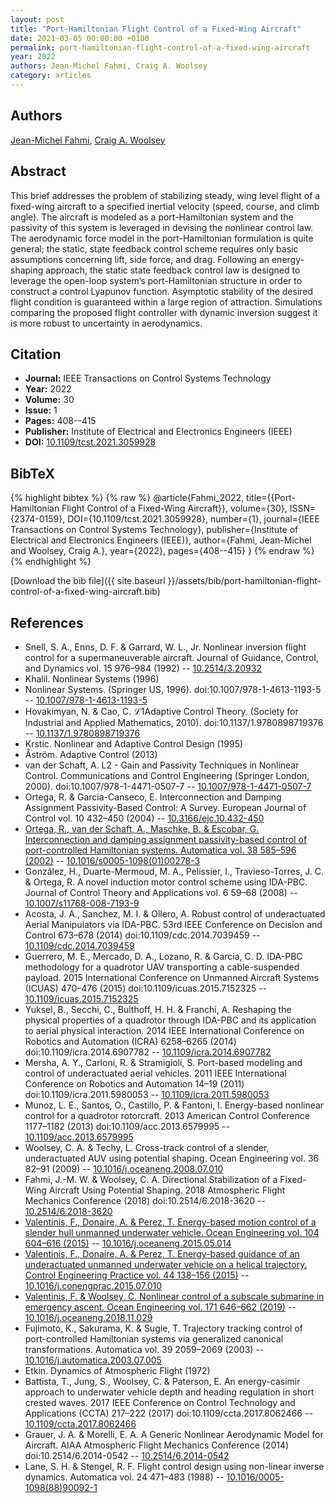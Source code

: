 ```yaml
---
layout: post
title: "Port-Hamiltonian Flight Control of a Fixed-Wing Aircraft"
date: 2021-03-05 00:00:00 +0100
permalink: port-hamiltonian-flight-control-of-a-fixed-wing-aircraft
year: 2022
authors: Jean-Michel Fahmi, Craig A. Woolsey
category: articles
---
```

 
## Authors
[Jean-Michel Fahmi](authors/jean-michel-w-fahmi), [Craig A. Woolsey](authors/craig-a-woolsey)
 
## Abstract
This brief addresses the problem of stabilizing steady, wing level flight of a fixed-wing aircraft to a specified inertial velocity (speed, course, and climb angle). The aircraft is modeled as a port-Hamiltonian system and the passivity of this system is leveraged in devising the nonlinear control law. The aerodynamic force model in the port-Hamiltonian formulation is quite general; the static, state feedback control scheme requires only basic assumptions concerning lift, side force, and drag. Following an energy-shaping approach, the static state feedback control law is designed to leverage the open-loop system’s port-Hamiltonian structure in order to construct a control Lyapunov function. Asymptotic stability of the desired flight condition is guaranteed within a large region of attraction. Simulations comparing the proposed flight controller with dynamic inversion suggest it is more robust to uncertainty in aerodynamics.
 
## Citation
- **Journal:** IEEE Transactions on Control Systems Technology
- **Year:** 2022
- **Volume:** 30
- **Issue:** 1
- **Pages:** 408--415
- **Publisher:** Institute of Electrical and Electronics Engineers (IEEE)
- **DOI:** [10.1109/tcst.2021.3059928](https://doi.org/10.1109/tcst.2021.3059928)
 
## BibTeX
{% highlight bibtex %}
{% raw %}
@article{Fahmi_2022,
  title={{Port-Hamiltonian Flight Control of a Fixed-Wing Aircraft}},
  volume={30},
  ISSN={2374-0159},
  DOI={10.1109/tcst.2021.3059928},
  number={1},
  journal={IEEE Transactions on Control Systems Technology},
  publisher={Institute of Electrical and Electronics Engineers (IEEE)},
  author={Fahmi, Jean-Michel and Woolsey, Craig A.},
  year={2022},
  pages={408--415}
}
{% endraw %}
{% endhighlight %}
 
[Download the bib file]({{ site.baseurl }}/assets/bib/port-hamiltonian-flight-control-of-a-fixed-wing-aircraft.bib)
 
## References
- Snell, S. A., Enns, D. F. & Garrard, W. L., Jr. Nonlinear inversion flight control for a supermaneuverable aircraft. Journal of Guidance, Control, and Dynamics vol. 15 976–984 (1992) -- [10.2514/3.20932](https://doi.org/10.2514/3.20932)
- Khalil. Nonlinear Systems (1996)
- Nonlinear Systems. (Springer US, 1996). doi:10.1007/978-1-4613-1193-5 -- [10.1007/978-1-4613-1193-5](https://doi.org/10.1007/978-1-4613-1193-5)
- Hovakimyan, N. & Cao, C. ℒ1Adaptive Control Theory. (Society for Industrial and Applied Mathematics, 2010). doi:10.1137/1.9780898719376 -- [10.1137/1.9780898719376](https://doi.org/10.1137/1.9780898719376)
- Krstic. Nonlinear and Adaptive Control Design (1995)
- Åström. Adaptive Control (2013)
- van der Schaft, A. L2 - Gain and Passivity Techniques in Nonlinear Control. Communications and Control Engineering (Springer London, 2000). doi:10.1007/978-1-4471-0507-7 -- [10.1007/978-1-4471-0507-7](https://doi.org/10.1007/978-1-4471-0507-7)
- Ortega, R. & García-Canseco, E. Interconnection and Damping Assignment Passivity-Based Control: A Survey. European Journal of Control vol. 10 432–450 (2004) -- [10.3166/ejc.10.432-450](https://doi.org/10.3166/ejc.10.432-450)
- [Ortega, R., van der Schaft, A., Maschke, B. & Escobar, G. Interconnection and damping assignment passivity-based control of port-controlled Hamiltonian systems. Automatica vol. 38 585–596 (2002)](interconnection-and-damping-assignment-passivity-based-control-of-port-controlled-hamiltonian-systems) -- [10.1016/s0005-1098(01)00278-3](https://doi.org/10.1016/s0005-1098(01)00278-3)
- González, H., Duarte-Mermoud, M. A., Pelissier, I., Travieso-Torres, J. C. & Ortega, R. A novel induction motor control scheme using IDA-PBC. Journal of Control Theory and Applications vol. 6 59–68 (2008) -- [10.1007/s11768-008-7193-9](https://doi.org/10.1007/s11768-008-7193-9)
- Acosta, J. A., Sanchez, M. I. & Ollero, A. Robust control of underactuated Aerial Manipulators via IDA-PBC. 53rd IEEE Conference on Decision and Control 673–678 (2014) doi:10.1109/cdc.2014.7039459 -- [10.1109/cdc.2014.7039459](https://doi.org/10.1109/cdc.2014.7039459)
- Guerrero, M. E., Mercado, D. A., Lozano, R. & Garcia, C. D. IDA-PBC methodology for a quadrotor UAV transporting a cable-suspended payload. 2015 International Conference on Unmanned Aircraft Systems (ICUAS) 470–476 (2015) doi:10.1109/icuas.2015.7152325 -- [10.1109/icuas.2015.7152325](https://doi.org/10.1109/icuas.2015.7152325)
- Yuksel, B., Secchi, C., Bulthoff, H. H. & Franchi, A. Reshaping the physical properties of a quadrotor through IDA-PBC and its application to aerial physical interaction. 2014 IEEE International Conference on Robotics and Automation (ICRA) 6258–6265 (2014) doi:10.1109/icra.2014.6907782 -- [10.1109/icra.2014.6907782](https://doi.org/10.1109/icra.2014.6907782)
- Mersha, A. Y., Carloni, R. & Stramigioli, S. Port-based modeling and control of underactuated aerial vehicles. 2011 IEEE International Conference on Robotics and Automation 14–19 (2011) doi:10.1109/icra.2011.5980053 -- [10.1109/icra.2011.5980053](https://doi.org/10.1109/icra.2011.5980053)
- Munoz, L. E., Santos, O., Castillo, P. & Fantoni, I. Energy-based nonlinear control for a quadrotor rotorcraft. 2013 American Control Conference 1177–1182 (2013) doi:10.1109/acc.2013.6579995 -- [10.1109/acc.2013.6579995](https://doi.org/10.1109/acc.2013.6579995)
- Woolsey, C. A. & Techy, L. Cross-track control of a slender, underactuated AUV using potential shaping. Ocean Engineering vol. 36 82–91 (2009) -- [10.1016/j.oceaneng.2008.07.010](https://doi.org/10.1016/j.oceaneng.2008.07.010)
- Fahmi, J.-M. W. & Woolsey, C. A. Directional Stabilization of a Fixed-Wing Aircraft Using Potential Shaping. 2018 Atmospheric Flight Mechanics Conference (2018) doi:10.2514/6.2018-3620 -- [10.2514/6.2018-3620](https://doi.org/10.2514/6.2018-3620)
- [Valentinis, F., Donaire, A. & Perez, T. Energy-based motion control of a slender hull unmanned underwater vehicle. Ocean Engineering vol. 104 604–616 (2015)](energy-based-motion-control-of-a-slender-hull-unmanned-underwater-vehicle) -- [10.1016/j.oceaneng.2015.05.014](https://doi.org/10.1016/j.oceaneng.2015.05.014)
- [Valentinis, F., Donaire, A. & Perez, T. Energy-based guidance of an underactuated unmanned underwater vehicle on a helical trajectory. Control Engineering Practice vol. 44 138–156 (2015)](energy-based-guidance-of-an-underactuated-unmanned-underwater-vehicle-on-a-helical-trajectory) -- [10.1016/j.conengprac.2015.07.010](https://doi.org/10.1016/j.conengprac.2015.07.010)
- [Valentinis, F. & Woolsey, C. Nonlinear control of a subscale submarine in emergency ascent. Ocean Engineering vol. 171 646–662 (2019)](nonlinear-control-of-a-subscale-submarine-in-emergency-ascent) -- [10.1016/j.oceaneng.2018.11.029](https://doi.org/10.1016/j.oceaneng.2018.11.029)
- Fujimoto, K., Sakurama, K. & Sugie, T. Trajectory tracking control of port-controlled Hamiltonian systems via generalized canonical transformations. Automatica vol. 39 2059–2069 (2003) -- [10.1016/j.automatica.2003.07.005](https://doi.org/10.1016/j.automatica.2003.07.005)
- Etkin. Dynamics of Atmospheric Flight (1972)
- Battista, T., Jung, S., Woolsey, C. & Paterson, E. An energy-casimir approach to underwater vehicle depth and heading regulation in short crested waves. 2017 IEEE Conference on Control Technology and Applications (CCTA) 217–222 (2017) doi:10.1109/ccta.2017.8062466 -- [10.1109/ccta.2017.8062466](https://doi.org/10.1109/ccta.2017.8062466)
- Grauer, J. A. & Morelli, E. A. A Generic Nonlinear Aerodynamic Model for Aircraft. AIAA Atmospheric Flight Mechanics Conference (2014) doi:10.2514/6.2014-0542 -- [10.2514/6.2014-0542](https://doi.org/10.2514/6.2014-0542)
- Lane, S. H. & Stengel, R. F. Flight control design using non-linear inverse dynamics. Automatica vol. 24 471–483 (1988) -- [10.1016/0005-1098(88)90092-1](https://doi.org/10.1016/0005-1098(88)90092-1)

